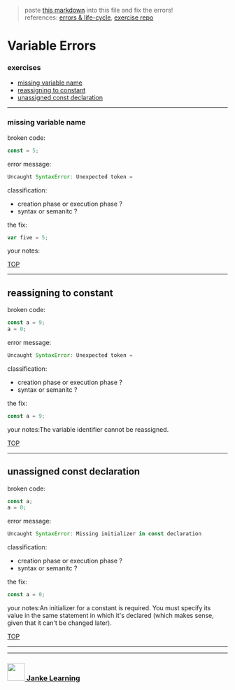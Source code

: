 > paste [this markdown](https://raw.githubusercontent.com/janke-learning/error-exercises/master/const.md) into this file and fix the errors!      
> references: [errors & life-cycle](https://github.com/janke-learning/errors-and-life-cycle), [exercise repo](https://github.com/janke-learning/errors)
# Variable Errors


### exercises
* [missing variable name](#missing-variable-name)
* [reassigning to constant](#reassigning-to-constant)
* [unassigned const declaration](#unassigned-const-declaration)

---

### missing variable name

broken code:
```js
const = 5;
```
error message:
```js
Uncaught SyntaxError: Unexpected token =
```
classification:
* creation phase or execution phase ?
* syntax or semanitc ?

the fix:
```js
var five = 5;
```
your notes:

[TOP](#variable-errors)

---


## reassigning to constant

broken code:
```js
const a = 9;
a = 0;
```
error message:
```js
Uncaught SyntaxError: Unexpected token =
```
classification:
* creation phase or execution phase ?
* syntax or semanitc ?

the fix:
```js
const a = 9;

```
your notes:The variable identifier cannot be reassigned.

[TOP](#variable-errors)

---


## unassigned const declaration

broken code:
```js
const a;
a = 0;
```
error message:
```js
Uncaught SyntaxError: Missing initializer in const declaration
```
classification:
* creation phase or execution phase ?
* syntax or semanitc ?

the fix:
```js
const a = 0;
```
your notes:An initializer for a constant is required. You must specify its value in the same statement in which it's declared (which makes sense, given that it can't be changed later).

[TOP](#variable-errors)

___
___
### <a href="http://janke-learning.org" target="_blank"><img src="https://user-images.githubusercontent.com/18554853/50098409-22575780-021c-11e9-99e1-962787adaded.png" width="40" height="40"></img> Janke Learning</a>
